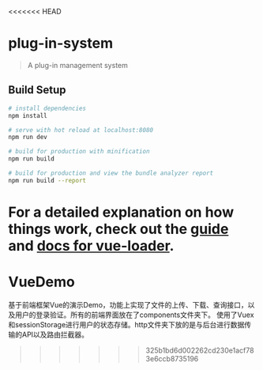 <<<<<<< HEAD
# plug-in-system

> A plug-in management system

## Build Setup

``` bash
# install dependencies
npm install

# serve with hot reload at localhost:8080
npm run dev

# build for production with minification
npm run build

# build for production and view the bundle analyzer report
npm run build --report
```

For a detailed explanation on how things work, check out the [guide](http://vuejs-templates.github.io/webpack/) and [docs for vue-loader](http://vuejs.github.io/vue-loader).
=======
# VueDemo
基于前端框架Vue的演示Demo，功能上实现了文件的上传、下载、查询接口，以及用户的登录验证。所有的前端界面放在了components文件夹下。
使用了Vuex和sessionStorage进行用户的状态存储。http文件夹下放的是与后台进行数据传输的API以及路由拦截器。
>>>>>>> 325b1bd6d002262cd230e1acf783e6ccb8735196
